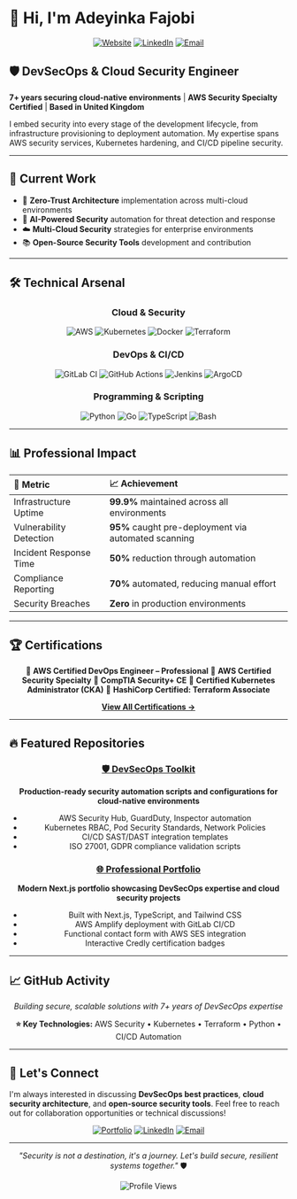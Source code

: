 # 👋 Hi, I'm Adeyinka Fajobi

<div align="center">

[![Website](https://img.shields.io/badge/🌐_Website-securedbyfajobi.com-blue?style=for-the-badge)](https://securedbyfajobi.com)
[![LinkedIn](https://img.shields.io/badge/LinkedIn-fajobi10-0077B5?style=for-the-badge&logo=linkedin)](https://linkedin.com/in/fajobi10)
[![Email](https://img.shields.io/badge/Email-afajobi%40securedbyfajobi.com-red?style=for-the-badge&logo=gmail)](mailto:afajobi@securedbyfajobi.com)

</div>

## 🛡️ DevSecOps & Cloud Security Engineer

**7+ years securing cloud-native environments** | **AWS Security Specialty Certified** | **Based in United Kingdom**

I embed security into every stage of the development lifecycle, from infrastructure provisioning to deployment automation. My expertise spans AWS security services, Kubernetes hardening, and CI/CD pipeline security.

---

## 🚀 Current Work

- 🔐 **Zero-Trust Architecture** implementation across multi-cloud environments
- 🤖 **AI-Powered Security** automation for threat detection and response
- ☁️ **Multi-Cloud Security** strategies for enterprise environments
- 📚 **Open-Source Security Tools** development and contribution

---

## 🛠️ Technical Arsenal

<div align="center">

### Cloud & Security
![AWS](https://img.shields.io/badge/AWS-FF9900?style=for-the-badge&logo=amazonaws&logoColor=white)
![Kubernetes](https://img.shields.io/badge/kubernetes-326ce5.svg?&style=for-the-badge&logo=kubernetes&logoColor=white)
![Docker](https://img.shields.io/badge/Docker-2CA5E0?style=for-the-badge&logo=docker&logoColor=white)
![Terraform](https://img.shields.io/badge/Terraform-7B42BC?style=for-the-badge&logo=terraform&logoColor=white)

### DevOps & CI/CD
![GitLab CI](https://img.shields.io/badge/gitlab%20ci-181717?style=for-the-badge&logo=gitlab&logoColor=white)
![GitHub Actions](https://img.shields.io/badge/GitHub_Actions-2088FF?style=for-the-badge&logo=github-actions&logoColor=white)
![Jenkins](https://img.shields.io/badge/Jenkins-D24939?style=for-the-badge&logo=Jenkins&logoColor=white)
![ArgoCD](https://img.shields.io/badge/Argo%20CD-1e0b3e?style=for-the-badge&logo=argo&logoColor=#d16044)

### Programming & Scripting
![Python](https://img.shields.io/badge/Python-FFD43B?style=for-the-badge&logo=python&logoColor=blue)
![Go](https://img.shields.io/badge/Go-00ADD8?style=for-the-badge&logo=go&logoColor=white)
![TypeScript](https://img.shields.io/badge/TypeScript-007ACC?style=for-the-badge&logo=typescript&logoColor=white)
![Bash](https://img.shields.io/badge/GNU%20Bash-4EAA25?style=for-the-badge&logo=GNU%20Bash&logoColor=white)

</div>

---

## 📊 Professional Impact

<div align="center">

| 🎯 **Metric** | 📈 **Achievement** |
|:---|:---|
| Infrastructure Uptime | **99.9%** maintained across all environments |
| Vulnerability Detection | **95%** caught pre-deployment via automated scanning |
| Incident Response Time | **50%** reduction through automation |
| Compliance Reporting | **70%** automated, reducing manual effort |
| Security Breaches | **Zero** in production environments |

</div>

---

## 🏆 Certifications

<div align="center">

🏅 **AWS Certified DevOps Engineer – Professional**
🏅 **AWS Certified Security Specialty**
🏅 **CompTIA Security+ CE**
🏅 **Certified Kubernetes Administrator (CKA)**
🏅 **HashiCorp Certified: Terraform Associate**

[**View All Certifications →**](https://www.credly.com/users/adeyinka-fajobi)

</div>

---

## 🔥 Featured Repositories

<div align="center">

### [🛡️ DevSecOps Toolkit](https://github.com/securedbyfajobi/devsecops-toolkit)
**Production-ready security automation scripts and configurations for cloud-native environments**
- AWS Security Hub, GuardDuty, Inspector automation
- Kubernetes RBAC, Pod Security Standards, Network Policies
- CI/CD SAST/DAST integration templates
- ISO 27001, GDPR compliance validation scripts

### [🌐 Professional Portfolio](https://github.com/securedbyfajobi/portfolio)
**Modern Next.js portfolio showcasing DevSecOps expertise and cloud security projects**
- Built with Next.js, TypeScript, and Tailwind CSS
- AWS Amplify deployment with GitLab CI/CD
- Functional contact form with AWS SES integration
- Interactive Credly certification badges

</div>

---

## 📈 GitHub Activity

<div align="center">

*Building secure, scalable solutions with 7+ years of DevSecOps expertise*

**⭐ Key Technologies:** AWS Security • Kubernetes • Terraform • Python • CI/CD Automation

</div>

---

## 🤝 Let's Connect

I'm always interested in discussing **DevSecOps best practices**, **cloud security architecture**, and **open-source security tools**. Feel free to reach out for collaboration opportunities or technical discussions!

<div align="center">

[![Portfolio](https://img.shields.io/badge/Portfolio-Visit_My_Website-blue?style=for-the-badge&logo=safari)](https://securedbyfajobi.com)
[![LinkedIn](https://img.shields.io/badge/LinkedIn-Connect-0077B5?style=for-the-badge&logo=linkedin)](https://linkedin.com/in/fajobi10)
[![Email](https://img.shields.io/badge/Email-Get_In_Touch-red?style=for-the-badge&logo=gmail)](mailto:afajobi@securedbyfajobi.com)

</div>

---

<div align="center">

*"Security is not a destination, it's a journey. Let's build secure, resilient systems together."* 🛡️

![Profile Views](https://komarev.com/ghpvc/?username=securedbyfajobi&color=blueviolet&style=for-the-badge)

</div>